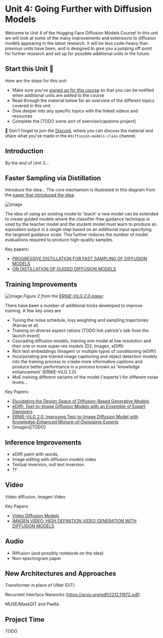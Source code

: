# Unit 4: Going Further with Diffusion Models

Welcome to Unit 4 of the Hugging Face Diffusion Models Course! In this unit we will look at some of the many improvements and extensions to diffusion models appearing in the latest research. It will be less code-heavy than previous units have been, and is designed to give you a jumping off point for further research and set up for possible additional units in the future.

## Start this Unit :rocket:

Here are the steps for this unit:

- Make sure you've [signed up for this course](https://huggingface.us17.list-manage.com/subscribe?u=7f57e683fa28b51bfc493d048&id=ef963b4162) so that you can be notified when additional units are added to the course
- Read through the material below for an overview of the different topics covered in this unit
- Dive deeper into any specific topics with the linked videos and resources
- Complete the [TODO some sort of exercise/capstone project]

:loudspeaker: Don't forget to join the [Discord](https://huggingface.co/join/discord), where you can discuss the material and share what you've made in the `#diffusion-models-class` channel.
 
## Introduction

By the end of Unit 3...

## Faster Sampling via Distillation

Introduce the idea... The core mechanism is illustrated in this diagram from the [paper that introduced the idea](http://arxiv.org/abs/2202.00512):

![image](https://user-images.githubusercontent.com/6575163/211016659-7dac24a5-37e2-45f9-aba8-0c573937e7fb.png)

The idea of using an existing model to 'teach' a new model can be extended to create guided models where the classifier-free guidance technique is used by the teacher model and the student model must learn to produce an equivalent output in a single step based on an additional input specifying the targeted guidance scale. This further reduces the number of model evaluations required to produce high-quality samples.

Key papers:
- [PROGRESSIVE DISTILLATION FOR FAST SAMPLING OF DIFFUSION MODELS](http://arxiv.org/abs/2202.00512)
- [ON DISTILLATION OF GUIDED DIFFUSION MODELS](http://arxiv.org/abs/2210.03142)

## Training Improvements

![image](https://user-images.githubusercontent.com/6575163/211021220-e87ca296-cf15-4262-9359-7aeffeecbaae.png)
_Figure 2 from the [ERNIE-ViLG 2.0 paper](http://arxiv.org/abs/2210.15257)_

There have been a number of additional tricks developed to improve training. A few key ones are
- Tuning the noise schedule, loss weighting and sampling trajectories (Karras et al)
- Training on diverse aspect rations [TODO link patrick's talk from the launch event]
- Cascading diffusion models, training one model at low resolution and then one or more super-res models (D2, Imagen, eDiffi)
- Rich text embeddings (Imagen) or multiple types of conditioning (eDiffi)
- Incorporating pre-trained image captioning and object detection models into the training process to create more informative captions and produce better performance in a process known as 'knowledge enhancement' (ERNIE-ViLG 2.0)
- MoE training different variants of the model ('experts') for different noise levels...

Key Papers:
- [Elucidating the Design Space of Diffusion-Based Generative Models](http://arxiv.org/abs/2206.00364)
- [eDiffi: Text-to-Image Diffusion Models with an Ensemble of Expert Denoisers](http://arxiv.org/abs/2211.01324)
- [ERNIE-ViLG 2.0: Improving Text-to-Image Diffusion Model with Knowledge-Enhanced Mixture-of-Denoising-Experts](http://arxiv.org/abs/2210.15257)
- [Imagen][TODO]

## Inference Improvements

- eDiffi paint with words,
- Image editing with diffusion models video
- Textual inversion, null text inversion
- ??

## Video

Video diffusion, Imagen Video

Key Papers:
- [Video Diffusion Models](https://video-diffusion.github.io/)
- [IMAGEN VIDEO: HIGH DEFINITION VIDEO GENERATION WITH DIFFUSION MODELS](https://imagen.research.google/video/paper.pdf)

## Audio

- Riffusion (and possibly notebook on the idea)
- Non-spectrogram paper

## New Architectures and Approaches

Transformer in place of UNet (DiT)

Recurrent Interface Networks (https://arxiv.org/pdf/2212.11972.pdf)

MUSE/MaskGIT and Paella


## Project Time

TODO
